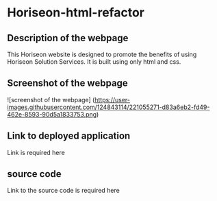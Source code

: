 # Horiseon-html-refactor

## Description of the webpage

This Horiseon website is designed to promote the benefits of using Horiseon Solution Services. It is built using only html and css.

## Screenshot of the webpage

![screenshot of the webpage] (https://user-images.githubusercontent.com/124843114/221055271-d83a6eb2-fd49-462e-8593-90d5a1833753.png)

## Link to deployed application

Link is required here

## source code

Link to the source code is required here